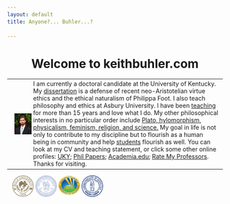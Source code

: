 ```yaml
---
layout: default
title: Anyone?... Buhler...?  

--- 
```


<h1 id="welcome-to-keithbuhlercom" style="text-align: center;">Welcome to keithbuhler.com</h1>

|                                                                                        |         |
|----------------------------------------------------------------------------------------|---------|
| <img src="/img/keithbuhler-golden.png" alt="Keith Buhler" align="left" hspace="10">    | I am currently a doctoral candidate at the University of Kentucky. My [dissertation](/research) is a defense of recent neo-Aristotelian virtue ethics and the ethical naturalism of Philippa Foot.   I also teach philosophy and ethics at Asbury University. I have been [teaching](/teaching) for more than 15 years and love what I do.    My other philosophical interests in no particular order include [Plato, hylomorphism, physicalism, feminism, religion, and science.](https://uky.academia.edu/KeithBuhler)    My goal in life is not only to contribute to my discipline but to flourish as a human being in community and help [students](/philosophy) flourish as well. You can look at my CV and teaching statement, or click some other online profiles: [UKY](https://philosophy.as.uky.edu/users/kebu226);  [Phil Papers](http://philpapers.org/profile/47267); [Academia.edu](https://uky.academia.edu/KeithBuhler); [Rate My Professors](http://www.ratemyprofessors.com/ShowRatings.jsp?tid=1822771). Thanks for visiting.|

<p>

&nbsp;&nbsp; <img src="/img/seal-biola.png" alt="Biola" height="50" width="50">  <img src="/img/seal-thi.png" alt="Torrey Honors" height="50" width="50">  <img src="/img/seal-balamand.png" alt="Balamand" height="50" width="50">   <img src="/img/seal-uk.png" alt="Kentucky" height="50" width="50">

</p>
